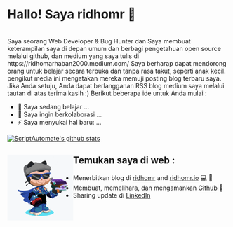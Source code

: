 <h1>Hallo! Saya ridhomr 👋</h1><br>
Saya seorang Web Developer & Bug Hunter dan Saya membuat keterampilan saya di depan umum dan berbagi pengetahuan open source melalui github, dan medium yang saya tulis di https://ridhomarhaban2000.medium.com/ Saya berharap dapat mendorong orang untuk belajar secara terbuka dan tanpa rasa takut, seperti anak kecil. pengikut media ini mengatakan mereka memuji posting blog terbaru saya. Jika Anda setuju, Anda dapat berlangganan RSS blog medium saya melalui tautan di atas terima kasih :)
Berikut beberapa ide untuk Anda mulai :

- 🌱 Saya sedang belajar ...
- 👯 Saya ingin berkolaborasi ...
- ⚡ Saya menyukai hal baru: ...

[![ScriptAutomate's github stats](https://github-readme-stats.vercel.app/api?username=ridhomr&count_private=true&show_icons=true&theme=dark)](https://github.com/ridhomr/github-readme-stats)
        
## Temukan saya di web : <img align="left" width="150" height="150" src="https://github.com/ScriptAutomate/ScriptAutomate/blob/master/img/scriptautomate-octocat-rotating.gif?raw=true">
- Menerbitkan blog di <a href="https://ridhomarhaban2000.medium.com/">ridhomr</a> and <a href="https://ridhomr.github.io/">ridhomr.io</a> :computer: :pencil:
- Membuat, memelihara, dan mengamankan <a href="https://github.com/ridhomr/">Github</a> :space_invader:
- Sharing update di <a href="https://id.linkedin.com/in/ridho-marhaban-b347131a2">LinkedIn</a>
